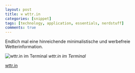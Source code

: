 ```yaml
---
layout: post
title: ⚒ wttr.in
categories: [snippet]
tags: [technology, application, essentials, nerdstuff]
comments: true
---
```


Endlich mal eine hinreichende minimalistische und werbefreie Wetterinformation.

![wttr.in im Terminal](http://stngl.net/foto/uploads/big/684d91d0af81ec73ab948406b4794d5b.png)
_wttr.in im Terminal_

[wttr.in](http://wttr.in/)
